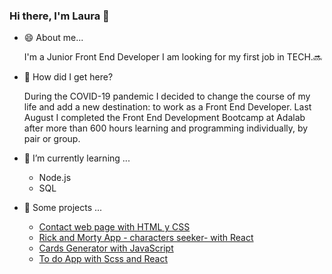 ### Hi there, I'm Laura 👋

- 😄 About me...

  I'm a Junior Front End Developer I am looking for my first job in TECH.:soon:

- 🌱 How did I get here?
  
  During the COVID-19 pandemic I decided to change the course of my life and add a new destination: to work as a Front End Developer.
  Last August I completed the Front End Development Bootcamp at Adalab after more than 600 hours learning and programming individually, by pair or group. 

- 🔭 I’m currently learning ...

  - Node.js
  - SQL

- :open_file_folder: Some projects ...
  
  - [Contact web page with HTML y CSS](https://lauramoreaux.github.io/Project-Promo-J-Modulo-1-Team-7-Kappa)
  - [Rick and Morty App - characters seeker- with React](https://lauramoreaux.github.io/modulo-3-evaluacion-final-LauraMoreaux/#/)
  - [Cards Generator with JavaScript](https://lauramoreaux.github.io/project-promo-j-module-2-team-8-afternoon/)
  - [To do App with Scss and React](https://github.com/LauraMoreaux/Challenge_1)
